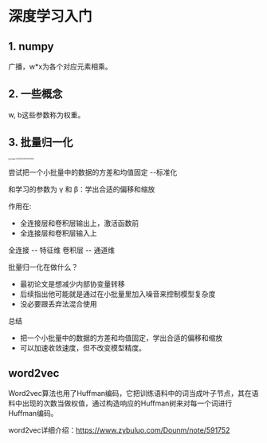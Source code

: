 # 深度学习入门

## 1. numpy 

广播，w*x为各个对应元素相乘。

## 2. 一些概念

w, b这些参数称为权重。



## 3. 批量归一化

<img src="C:\Users\河马\AppData\Roaming\Typora\typora-user-images\image-20230320133752353.png" alt="image-20230320133752353" style="zoom: 25%;" />

尝试把一个小批量中的数据的方差和均值固定 --标准化

和学习的参数为 γ 和 β：学出合适的偏移和缩放

作用在:

- 全连接层和卷积层输出上，激活函数前
- 全连接层和卷积层输入上

全连接 -- 特征维
卷积层 -- 通道维

批量归一化在做什么？

- 最初论文是想减少内部协变量转移
- 后续指出他可能就是通过在小批量里加入噪音来控制模型复杂度
- 没必要跟丢弃法混合使用

总结

- 把一个小批量中的数据的方差和均值固定，学出合适的偏移和缩放
- 可以加速收敛速度，但不改变模型精度。



## word2vec

Word2vec算法也用了Huffman编码，它把训练语料中的词当成叶子节点，其在语料中出现的次数当做权值，通过构造响应的Huffman树来对每一个词进行Huffman编码。

word2vec详细介绍：https://www.zybuluo.com/Dounm/note/591752
